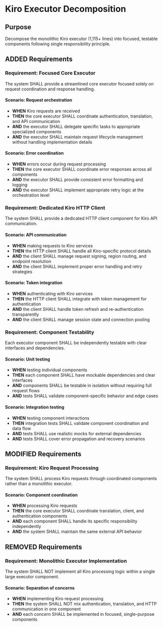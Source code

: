 # Kiro Executor Decomposition

## Purpose
Decompose the monolithic Kiro executor (1,115+ lines) into focused, testable components following single responsibility principle.

## ADDED Requirements

### Requirement: Focused Core Executor
The system SHALL provide a streamlined core executor focused solely on request coordination and response handling.

#### Scenario: Request orchestration
- **WHEN** Kiro requests are received
- **THEN** the core executor SHALL coordinate authentication, translation, and API communication
- **AND** the executor SHALL delegate specific tasks to appropriate specialized components
- **AND** the executor SHALL maintain request lifecycle management without handling implementation details

#### Scenario: Error coordination
- **WHEN** errors occur during request processing
- **THEN** the core executor SHALL coordinate error responses across all components
- **AND** the executor SHALL provide consistent error formatting and logging
- **AND** the executor SHALL implement appropriate retry logic at the orchestration level

### Requirement: Dedicated Kiro HTTP Client
The system SHALL provide a dedicated HTTP client component for Kiro API communication.

#### Scenario: API communication
- **WHEN** making requests to Kiro services
- **THEN** the HTTP client SHALL handle all Kiro-specific protocol details
- **AND** the client SHALL manage request signing, region routing, and endpoint resolution
- **AND** the client SHALL implement proper error handling and retry strategies

#### Scenario: Token integration
- **WHEN** authenticating with Kiro services
- **THEN** the HTTP client SHALL integrate with token management for authentication
- **AND** the client SHALL handle token refresh and re-authentication transparently
- **AND** the client SHALL manage session state and connection pooling

### Requirement: Component Testability
Each executor component SHALL be independently testable with clear interfaces and dependencies.

#### Scenario: Unit testing
- **WHEN** testing individual components
- **THEN** each component SHALL have mockable dependencies and clear interfaces
- **AND** components SHALL be testable in isolation without requiring full request flows
- **AND** tests SHALL validate component-specific behavior and edge cases

#### Scenario: Integration testing
- **WHEN** testing component interactions
- **THEN** integration tests SHALL validate component coordination and data flow
- **AND** tests SHALL use realistic mocks for external dependencies
- **AND** tests SHALL cover error propagation and recovery scenarios

## MODIFIED Requirements

### Requirement: Kiro Request Processing
The system SHALL process Kiro requests through coordinated components rather than a monolithic executor.

#### Scenario: Component coordination
- **WHEN** processing Kiro requests
- **THEN** the core executor SHALL coordinate translation, client, and authentication components
- **AND** each component SHALL handle its specific responsibility independently
- **AND** the system SHALL maintain the same external API behavior

## REMOVED Requirements

### Requirement: Monolithic Executor Implementation
The system SHALL NOT implement all Kiro processing logic within a single large executor component.

#### Scenario: Separation of concerns
- **WHEN** implementing Kiro request processing
- **THEN** the system SHALL NOT mix authentication, translation, and HTTP communication in one component
- **AND** each concern SHALL be implemented in focused, single-purpose components